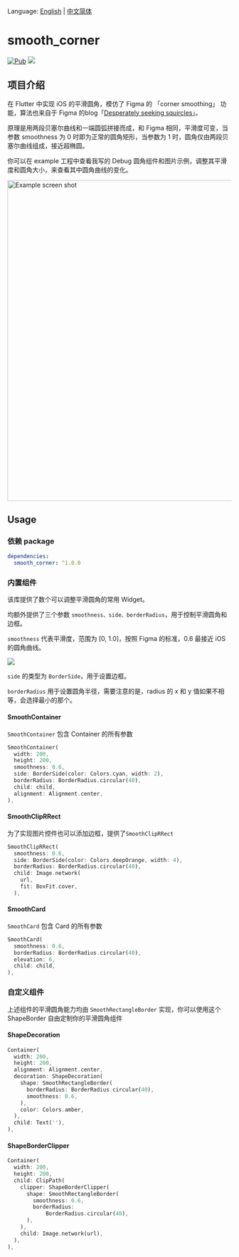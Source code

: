 Language: [English](README.md) | [中文简体](README_CN.md)

# smooth_corner

[![Pub](https://img.shields.io/badge/pub-1.0.0-blue?style=flat-square)](https://pub.dev/packages/smooth_corner) ![](https://img.shields.io/badge/platform-flutter%7Cflutter--web-red?style=flat-square)

## 项目介绍

在 Flutter 中实现 iOS 的平滑圆角，模仿了 Figma 的 「corner smoothing」 功能，算法也来自于 Figma 的blog「[Desperately seeking squircles](https://www.figma.com/blog/desperately-seeking-squircles/)」。

原理是用两段贝塞尔曲线和一端圆弧拼接而成，和 Figma 相同，平滑度可变，当参数 smoothness 为 0 时即为正常的圆角矩形，当参数为 1 时，圆角仅由两段贝塞尔曲线组成，接近超椭圆。

你可以在 example 工程中查看我写的 Debug 圆角组件和图片示例，调整其平滑度和圆角大小，来查看其中圆角曲线的变化。

<img width="720" alt="Example screen shot" src="https://user-images.githubusercontent.com/17538852/148490341-82821630-e4e7-4858-862d-d74049bd4002.png">



## Usage



### 依赖 package

```yaml
dependencies:
  smooth_corner: ^1.0.0
```


### 内置组件

该库提供了数个可以调整平滑圆角的常用 Widget。

均额外提供了三个参数 `smoothness、side、borderRadius`，用于控制平滑圆角和边框。

`smoothness` 代表平滑度，范围为 [0, 1.0]，按照 Figma 的标准，0.6 最接近 iOS 的圆角曲线。

![](https://user-images.githubusercontent.com/17538852/148515898-79b29e88-c709-481c-b326-2ff92246cfa2.png)

`side` 的类型为 `BorderSide`，用于设置边框。

`borderRadius` 用于设置圆角半径，需要注意的是，radius 的 x 和 y 值如果不相等，会选择最小的那个。



#### SmoothContainer

`SmoothContainer` 包含 Container 的所有参数

```dart
SmoothContainer(
  width: 200,
  height: 200,
  smoothness: 0.6,
  side: BorderSide(color: Colors.cyan, width: 2),
  borderRadius: BorderRadius.circular(40),
  child: child,
  alignment: Alignment.center,
),
```



#### SmoothClipRRect

为了实现图片控件也可以添加边框，提供了`SmoothClipRRect`
```dart
SmoothClipRRect(
  smoothness: 0.6,
  side: BorderSide(color: Colors.deepOrange, width: 4),
  borderRadius: BorderRadius.circular(40),
  child: Image.network(
    url,
    fit: BoxFit.cover,
  ),
```



#### SmoothCard

`SmoothCard` 包含 Card 的所有参数

```dart
SmoothCard(
  smoothness: 0.6,
  borderRadius: BorderRadius.circular(40),
  elevation: 6,
  child: child,
),
```



### 自定义组件

上述组件的平滑圆角能力均由 `SmoothRectangleBorder` 实现，你可以使用这个 ShapeBorder 自由定制你的平滑圆角组件

#### ShapeDecoration

```dart
Container(
  width: 200,
  height: 200,
  alignment: Alignment.center,
  decoration: ShapeDecoration(
    shape: SmoothRectangleBorder(
      borderRadius: BorderRadius.circular(40),
      smoothness: 0.6,
    ),
    color: Colors.amber,
  ),
  child: Text(''),
),
```

#### ShapeBorderClipper

```dart
Container(
  width: 200,
  height: 200,
  child: ClipPath(
    clipper: ShapeBorderClipper(
      shape: SmoothRectangleBorder(
        smoothness: 0.6,
        borderRadius:
            BorderRadius.circular(40),
      ),
    ),
    child: Image.network(url),
  ),
),
```
